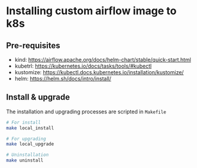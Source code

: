 # Installing custom airflow image to k8s

## Pre-requisites

- kind: https://airflow.apache.org/docs/helm-chart/stable/quick-start.html
- kubetrl: https://kubernetes.io/docs/tasks/tools/#kubectl
- kustomize: https://kubectl.docs.kubernetes.io/installation/kustomize/
- helm: https://helm.sh/docs/intro/install/

## Install & upgrade

The installation and upgrading processes are scripted in `Makefile`

```bash
# For install
make local_install

# For upgrading
make local_upgrade

# Uninstallation
make uninstall
```